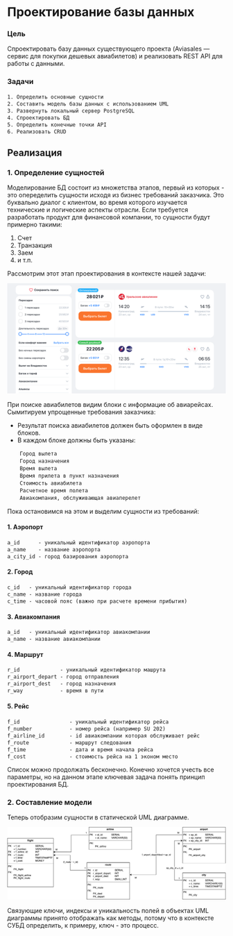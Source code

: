 # Проектирование базы данных

### Цель
Спроектировать базу данных существующего проекта (Aviasales — сервис для покупки дешевых авиабилетов) и реализовать REST API для работы с данными.

### Задачи
    1. Определить основные сущности
    2. Составить модель базы данных с использованием UML
    3. Развернуть локальный сервер PostgreSQL
    4. Спроектировать БД
    5. Определить конечные точки API
    6. Реализовать CRUD

## Реализация

### 1. Определение сущностей

Моделирование БД состоит из множетства этапов, первый из которых - это опеределить сущности исходя из бизнес требований заказчика. Это буквально диалог с клиентом, во время которого изучается технические и логические аспекты отрасли. Если требуется разработать продукт для финансовой компании, то сущности будут примерно такими:

1. Счет
2. Транзакция
3. Заем
4. и т.п.

Рассмотрим этот этап проектирования в контексте нашей задачи:

![alt text](/img/Блоки.png)

При поиске авиабилетов видим блоки с информацие об авиарейсах. Сымитируем упрощенные требования заказчика:

- Результат поиска авиабилетов должен быть оформлен в виде блоков.
- В каждом блоке должны быть указаны:

```bash
    Город вылета
    Город назначения
    Время вылета
    Время прилета в пункт назначения
    Стоимость авиабилета
    Расчетное время полета
    Авиакомпания, обслуживающая авиаперелет
```

Пока остановимся на этом и выделим сущности из требований:

#### 1. Аэропорт

    a_id      - уникальный идентификатор аэропорта
    a_name    - название аэропорта
    a_city_id - город базирования аэропорта

#### 2. Город

    c_id   - уникальный идентификатор города
    c_name - название города
    c_time - часовой пояс (важно при расчете времени прибытия)

#### 3. Авиакомпания

    a_id   - уникальный идентификатор авиакомпании
    a_name - название авиакомпании

#### 4. Маршрут

    r_id             - уникальный идентификатор машрута
    r_airport_depart - город отправления
    r_airport_dest   - город назначения
    r_way            - время в пути

#### 5. Рейс

    f_id                - уникальный идентификатор рейса
    f_number            - номер рейса (например SU 202)
    f_airline_id        - id авиакомпании которая обслуживает рейс
    f_route             - маршрут следования
    f_time              - дата и время начала рейса
    f_cost              - стоимость рейса на 1 эконом место

Список можно продолжать бесконечно. Конечно хочется учесть все параметры, но на данном этапе ключевая задача понять принцип проектирования БД.

### 2. Составление модели

Теперь отобразим сущности в статической UML диаграмме.

![alt text](/img/БД.png)

Связующие ключи, индексы и уникальность полей в объектах UML диаграммы принято отображать как методы, потому что в контексте СУБД определить, к примеру, ключ - это процесс.




